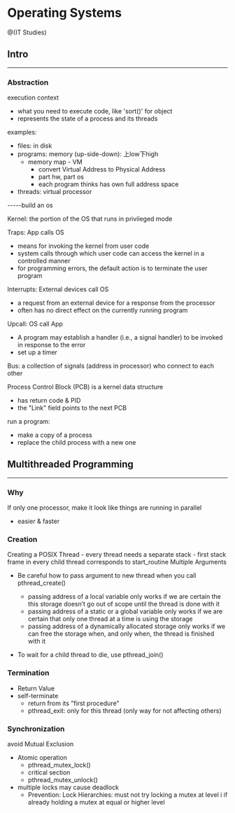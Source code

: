 # Operating Systems

@(IT Studies)


## Intro
-------------------------------------
### Abstraction
execution context
- what you need to execute code, like 'sort()' for object
- represents the state of a process and its threads

examples: 
- files: in disk 
- programs: memory (up-side-down): 上low下high
	- memory map - VM
		- convert Virtual Address to Physical Address
		- part hw, part os
		- each program thinks has own full address space
- threads: virtual processor


-----build an os

Kernel: the portion of the OS that runs in privileged mode

Traps: App calls OS
- means for invoking the kernel from user code
- system calls through which user code can access the kernel in a controlled manner
- for programming errors, the default action is to terminate the user program

Interrupts: External devices call OS
- a request from an external device for a response from the processor
- often has no direct effect on the currently running program

Upcall: OS call App
- A program may establish a handler (i.e., a signal handler) to be invoked in response to the error
- set up a timer

Bus: a collection of signals (address in processor) who connect to each other

Process Control Block (PCB) is a kernel data structure
- has return code & PID
- the "Link" field points to the next PCB

run a program:
- make a copy of a process
- replace the child process with a new one



## Multithreaded Programming
-------------------------------------
### Why

If only one processor, make it look like things are running in parallel
- easier & faster

### Creation
Creating a POSIX Thread
    - every thread needs a separate stack
    - first stack frame in every child thread corresponds to start_routine
Multiple Arguments
- Be careful how to pass argument to new thread when you call pthread_create()
    - passing address of a local variable only works if we are certain the this storage doesn’t go out of scope until the thread is done with it
    - passing address of a static or a global variable only works if we are certain that only one thread at a time is using the storage
    - passing address of a dynamically allocated storage only works if we can free the storage when, and only when, the thread is finished with it

- To wait for a child thread to die, use pthread_join()

### Termination
- Return Value
- self-terminate
    + return from its "first procedure"
    + pthread_exit: only for this thread (only way for not affecting others)

### Synchronization
avoid Mutual Exclusion
- Atomic operation
    + pthread_mutex_lock()
    + critical section
    + pthread_mutex_unlock()
- multiple locks may cause deadlock
    + Prevention: Lock Hierarchies: must not try locking a mutex at level i if already holding a mutex at equal or higher level
